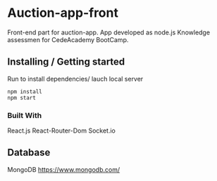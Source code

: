 # Auction-app-front
Front-end part for auction-app.
App developed as node.js Knowledge assessmen for CedeAcademy BootCamp.

## Installing / Getting started

Run to install dependencies/ lauch local server

```shell
npm install
npm start 
```

### Built With
React.js
React-Router-Dom
Socket.io

## Database
MongoDB  https://www.mongodb.com/
